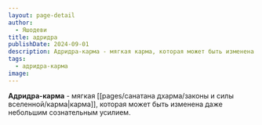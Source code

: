 ```yaml
---
layout: page-detail
author:
  - Яшодеви
title: адридра
publishDate: 2024-09-01
description: Адридра-карма - мягкая карма, которая может быть изменена даже небольшим сознательным усилием.
tags:
  - адридра-карма
image:
---
```

**Адридра-карма** - мягкая [[pages/санатана дхарма/законы и силы вселенной/карма|карма]], которая может быть изменена даже небольшим сознательным усилием.

